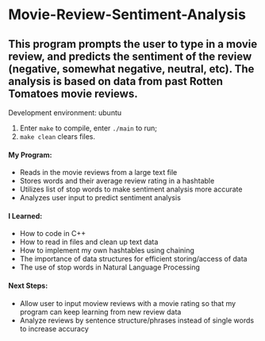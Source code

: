 # Movie-Review-Sentiment-Analysis

## This program prompts the user to type in a movie review, and predicts the sentiment of the review (negative, somewhat negative, neutral, etc). The analysis is based on data from past Rotten Tomatoes movie reviews.



Development environment: ubuntu

1. Enter `make` to compile, enter `./main` to run;
2. `make clean` clears files.




#### My Program:
- Reads in the movie reviews from a large text file
- Stores words and their average review rating in a hashtable
- Utilizes list of stop words to make sentiment analysis more accurate
- Analyzes user input to predict sentiment analysis

#### I Learned:
- How to code in C++
- How to read in files and clean up text data
- How to implement my own hashtables using chaining
- The importance of data structures for efficient storing/access of data
- The use of stop words in Natural Language Processing


#### Next Steps:
- Allow user to input moview reviews with a movie rating so that my program can keep learning from new review data
- Analyze reviews by sentence structure/phrases instead of single words to increase accuracy

